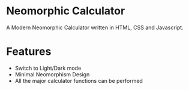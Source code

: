 # Neomorphic Calculator

A Modern Neomorphic Calculator written in HTML, CSS and Javascript.

# Features

- Switch to Light/Dark mode
- Minimal Neomorphism Design
- All the major calculator functions can be performed
